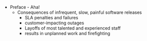 - Preface - Aha!
	- Consequences of infrequent, slow, painful software releases
		- SLA penalties and failures
		- customer-impacting outages
		- Layoffs of most talented and experienced staff
		- results in unplanned work and firefighting
